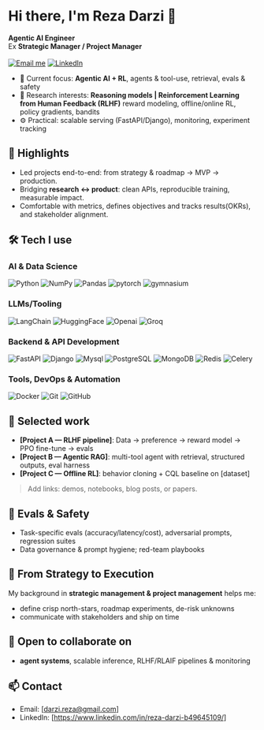 # Hi there, I'm Reza Darzi 👋

**Agentic AI Engineer**  
Ex **Strategic Manager / Project Manager**<br><br>
[![Email me](https://img.shields.io/badge/Email-9a00a8?style=for-the-badge&logo=gmail&logoColor=white)](mailto:darzi.reza@gmail.com)
[![LinkedIn](https://img.shields.io/badge/LinkedIn-0A66C2?style=for-the-badge&logo=linkedin&logoColor=white)](https://www.linkedin.com/in/reza-darzi-b49645109/)


- 🔭 Current focus: **Agentic AI +‌ RL**, agents & tool-use, retrieval, evals & safety
- 🧠 Research interests: **Reasoning models | Reinforcement Learning from Human Feedback (RLHF)** reward modeling, offline/online RL, policy gradients, bandits
- ⚙️ Practical: scalable serving (FastAPI/Django), monitoring, experiment tracking

## 🔹 Highlights
- Led projects end-to-end: from strategy & roadmap → MVP → production.
- Bridging **research ↔ product**: clean APIs, reproducible training, measurable impact.
- Comfortable with metrics, defines objectives and tracks results(OKRs), and stakeholder alignment.

## 🛠️ Tech I use

### AI & Data Science
![Python](https://img.shields.io/badge/Python-3776ab?style=for-the-badge&logo=python&logoColor=white)
![NumPy](https://img.shields.io/badge/NumPy-013243?style=for-the-badge&logo=numpy&logoColor=white)
![Pandas](https://img.shields.io/badge/Pandas-130654?style=for-the-badge&logo=pandas&logoColor=white)
![pytorch](https://img.shields.io/badge/pytorch-de3412?style=for-the-badge&logo=pytorch&logoColor=white)
![gymnasium](https://img.shields.io/badge/gymnasium-ffffff?style=for-the-badge&logo=openai&logoColor=black)

### LLMs/Tooling
![LangChain](https://img.shields.io/badge/LangChain-1c3c3c?style=for-the-badge&logo=langchain&logoColor=white)
![HuggingFace](https://img.shields.io/badge/HuggingFace-fef7da?style=for-the-badge&logo=HuggingFace&logoColor=yellow)
![Openai](https://img.shields.io/badge/Openai-ffffff?style=for-the-badge&logo=openai&logoColor=black)
![Groq](https://img.shields.io/badge/groq-ebebe3?style=for-the-badge&logo=groq&logoColor=black)

### Backend & API Development
![FastAPI](https://img.shields.io/badge/FastAPI-009485?style=for-the-badge&logo=fastapi&logoColor=white)
![Django](https://img.shields.io/badge/django-0c4b33?style=for-the-badge&logo=django&logoColor=white)
![Mysql](https://img.shields.io/badge/Mysql-00684a?style=for-the-badge&logo=mysql&logoColor=white)
![PostgreSQL](https://img.shields.io/badge/PostgreSQL-336791?style=for-the-badge&logo=postgresql&logoColor=white)
![MongoDB](https://img.shields.io/badge/MongoDB-00684a?style=for-the-badge&logo=mongodb&logoColor=white)
![Redis](https://img.shields.io/badge/Redis-ba0010?style=for-the-badge&logo=Redis&logoColor=white)
![Celery](https://img.shields.io/badge/Celery-a9cc54?style=for-the-badge&logo=Celery&logoColor=white)

### Tools, DevOps & Automation
![Docker](https://img.shields.io/badge/Docker-1d63ed?style=for-the-badge&logo=docker&logoColor=white)
![Git](https://img.shields.io/badge/Git-f44d27?style=for-the-badge&logo=git&logoColor=white)
![GitHub](https://img.shields.io/badge/GitHub-181717?style=for-the-badge&logo=github&logoColor=white)

## 📌 Selected work
- **[Project A — RLHF pipeline]**: Data → preference → reward model → PPO fine-tune → evals  
- **[Project B — Agentic RAG]**: multi-tool agent with retrieval, structured outputs, eval harness  
- **[Project C — Offline RL]**: behavior cloning + CQL baseline on [dataset]

> Add links: demos, notebooks, blog posts, or papers.

## 🧪 Evals & Safety
- Task-specific evals (accuracy/latency/cost), adversarial prompts, regression suites  
- Data governance & prompt hygiene; red-team playbooks

## 🧭 From Strategy to Execution
My background in **strategic management & project management** helps me:  
- define crisp north-stars, roadmap experiments, de-risk unknowns  
- communicate with stakeholders and ship on time

## 🤝 Open to collaborate on
- **agent systems**, scalable inference, RLHF/RLAIF pipelines & monitoring

## 📫 Contact
- Email: [darzi.reza@gmail.com]  
- LinkedIn: [https://www.linkedin.com/in/reza-darzi-b49645109/]  

<!---
rzadrzi/rzadrzi is a ✨ special ✨ repository because its `README.md` (this file) appears on your GitHub profile.
You can click the Preview link to take a look at your changes.
--->
